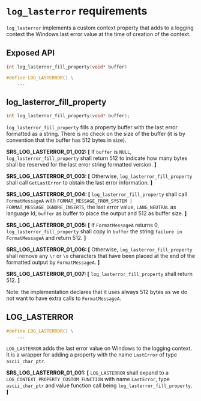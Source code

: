 # `log_lasterror` requirements

`log_lasterror` implements a custom context property that adds to a logging context the Windows last error value at the time of creation of the context.

## Exposed API

```c
int log_lasterror_fill_property(void* buffer)

#define LOG_LASTERROR() \
    ...
```

## log_lasterror_fill_property

```c
int log_lasterror_fill_property(void* buffer);
```

`log_lasterror_fill_property` fills a property buffer with the last error formatted as a string. There is no check on the size of the buffer (it is by convention that the buffer has 512 bytes in size).

**SRS_LOG_LASTERROR_01_002: [** If `buffer` is `NULL`, `log_lasterror_fill_property` shall return 512 to indicate how many bytes shall be reserved for the last error string formatted version. **]**

**SRS_LOG_LASTERROR_01_003: [** Otherwise, `log_lasterror_fill_property` shall call `GetLastError` to obtain the last error information. **]**

**SRS_LOG_LASTERROR_01_004: [** `log_lasterror_fill_property` shall call `FormatMessageA` with `FORMAT_MESSAGE_FROM_SYSTEM | FORMAT_MESSAGE_IGNORE_INSERTS`, the last error value, `LANG_NEUTRAL` as language Id, `buffer` as buffer to place the output and 512 as buffer size. **]**

**SRS_LOG_LASTERROR_01_005: [** If `FormatMessageA` returns 0, `log_lasterror_fill_property` shall copy in `buffer` the string `failure in FormatMessageA` and return 512. **]**

**SRS_LOG_LASTERROR_01_006: [** Otherwise, `log_lasterror_fill_property` shall remove any `\r` or `\n` characters that have been placed at the end of the formatted output by `FormatMessageA`. **]**

**SRS_LOG_LASTERROR_01_007: [** `log_lasterror_fill_property` shall return 512. **]**

Note: the implementation declares that it uses always 512 bytes as we do not want to have extra calls to `FormatMessageA`.

## LOG_LASTERROR

```c
#define LOG_LASTERROR() \
    ...

```

`LOG_LASTERROR` adds the last error value on Windows to the logging context. It is a wrapper for adding a property with the name `LastError` of  type `ascii_char_ptr`.

**SRS_LOG_LASTERROR_01_001: [** `LOG_LASTERROR` shall expand to a `LOG_CONTEXT_PROPERTY_CUSTOM_FUNCTION` with name `LastError`, type `ascii_char_ptr` and value function call being `log_lasterror_fill_property`. **]**

